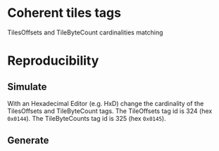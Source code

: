 # Coherent tiles tags
TilesOffsets and TileByteCount cardinalities matching

# Reproducibility
## Simulate
With an Hexadecimal Editor (e.g. HxD) change the cardinality of the TilesOffsets and TileByteCount tags.
The TileOffsets tag id is 324 (hex `0x0144`).
The TileByteCounts tag id is 325 (hex `0x0145`).

## Generate
